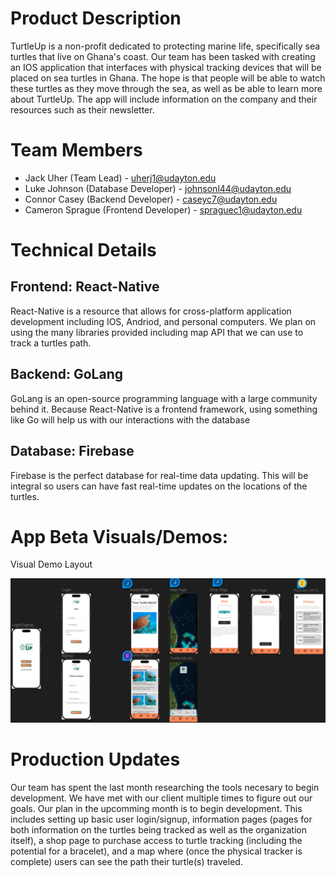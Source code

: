 # Product Description

TurtleUp is a non-profit dedicated to protecting marine life, specifically sea turtles that live on Ghana's coast.  Our team has been tasked with creating an IOS application that interfaces with physical tracking devices that will be placed on sea turtles in Ghana.  The hope is that people will be able to watch these turtles as they move through the sea, as well as be able to learn more about TurtleUp.  The app will include information on the company and their resources such as their newsletter.

# Team Members

- Jack Uher (Team Lead) - uherj1@udayton.edu
- Luke Johnson (Database Developer) - johnsonl44@udayton.edu
- Connor Casey (Backend Developer) - caseyc7@udayton.edu
- Cameron Sprague (Frontend Developer) - spraguec1@udayton.edu

# Technical Details

## Frontend: React-Native
React-Native is a resource that allows for cross-platform application development including IOS, Andriod, and personal computers.  We plan on using the many libraries provided including map API that we can use to track a turtles path.

## Backend: GoLang
GoLang is an open-source programming language with a large community behind it.  Because React-Native is a frontend framework, using something like Go will help us with our interactions with the database

## Database: Firebase
Firebase is the perfect database for real-time data updating.  This will be integral so users can have fast real-time updates on the locations of the turtles.

# App Beta Visuals/Demos:


Visual Demo Layout

![App Visuals](./visual.png)


# Production Updates

Our team has spent the last month researching the tools necesary to begin development.  We have met with our client multiple times to figure out our goals.  Our plan in the upcomming month is to begin development.  This includes setting up basic user login/signup, information pages (pages for both information on the turtles being tracked as well as the organization itself), a shop page to purchase access to turtle tracking (including the potential for a bracelet), and a map where (once the physical tracker is complete) users can see the path their turtle(s) traveled. 
